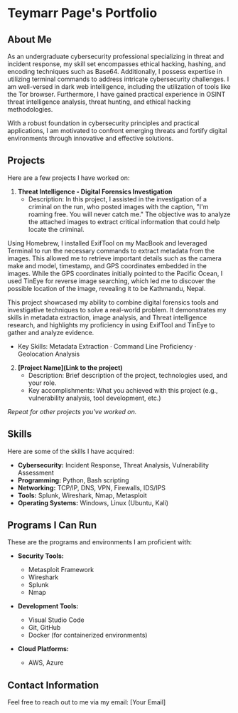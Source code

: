 # Teymarr Page's Portfolio

## About Me
As an undergraduate cybersecurity professional specializing in threat and incident response, my skill set encompasses ethical hacking, hashing, and encoding techniques such as Base64. Additionally, I possess expertise in utilizing terminal commands to address intricate cybersecurity challenges. I am well-versed in dark web intelligence, including the utilization of tools like the Tor browser. Furthermore, I have gained practical experience in OSINT threat intelligence analysis, threat hunting, and ethical hacking methodologies.

With a robust foundation in cybersecurity principles and practical applications, I am motivated to confront emerging threats and fortify digital environments through innovative and effective solutions.


## Projects
Here are a few projects I have worked on:

1. **Threat Intelligence - Digital Forensics Investigation** 
   - Description: In this project, I assisted in the investigation of a criminal on the run, who posted images with the caption, "I'm roaming free. You will never catch me." The objective was to analyze the attached images to extract critical information that could help locate the criminal.

Using Homebrew, I installed ExifTool on my MacBook and leveraged Terminal to run the necessary commands to extract metadata from the images. This allowed me to retrieve important details such as the camera make and model, timestamp, and GPS coordinates embedded in the images. While the GPS coordinates initially pointed to the Pacific Ocean, I used TinEye for reverse image searching, which led me to discover the possible location of the image, revealing it to be Kathmandu, Nepal.

This project showcased my ability to combine digital forensics tools and investigative techniques to solve a real-world problem. It demonstrates my skills in metadata extraction, image analysis, and Threat intelligence research, and highlights my proficiency in using ExifTool and TinEye to gather and analyze evidence.
   - Key Skills: Metadata Extraction · Command Line Proficiency · Geolocation Analysis

2. **[Project Name](Link to the project)**  
   - Description: Brief description of the project, technologies used, and your role.
   - Key accomplishments: What you achieved with this project (e.g., vulnerability analysis, tool development, etc.)

*Repeat for other projects you've worked on.*

## Skills
Here are some of the skills I have acquired:

- **Cybersecurity:** Incident Response, Threat Analysis, Vulnerability Assessment
- **Programming:** Python, Bash scripting
- **Networking:** TCP/IP, DNS, VPN, Firewalls, IDS/IPS
- **Tools:** Splunk, Wireshark, Nmap, Metasploit
- **Operating Systems:** Windows, Linux (Ubuntu, Kali)

## Programs I Can Run
These are the programs and environments I am proficient with:

- **Security Tools:** 
  - Metasploit Framework
  - Wireshark
  - Splunk
  - Nmap

- **Development Tools:** 
  - Visual Studio Code
  - Git, GitHub
  - Docker (for containerized environments)

- **Cloud Platforms:** 
  - AWS, Azure

## Contact Information
Feel free to reach out to me via my email: [Your Email]
